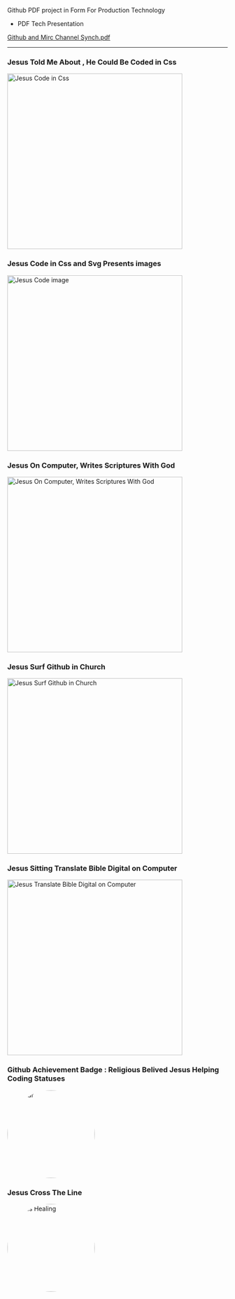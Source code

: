 




Github PDF project in Form For Production Technology 

- PDF Tech Presentation








[Github and Mirc Channel Synch.pdf](https://github.com/user-attachments/files/19263367/Github.Synch.pdf)





-------------------------


### Jesus Told Me About , He Could Be Coded in Css



  <img src="https://plus.unsplash.com/premium_vector-1724352097782-e10e2a51db07?w=900&auto=format&fit=crop&q=60&ixlib=rb-4.0.3&ixid=M3wxMjA3fDB8MHxzZWFyY2h8Mjl8fGplc3VzfGVufDB8fDB8fHww" 
          alt="Jesus Code in Css"
         width="400px" 
         height="400px">



### Jesus Code in Css and Svg Presents images

  <img src="https://github.com/user-attachments/assets/84b444e3-3d8b-44f7-8281-04c28aab684c"
         alt="Jesus Code image"
         width="400px" 
         height="400px">





### Jesus On Computer, Writes Scriptures With God

<img src="https://github.com/user-attachments/assets/137db110-f6d0-4061-8d67-8d65abb45de6"
        alt="Jesus On Computer, Writes Scriptures With God"
         width="400px" 
         height="400px">



### Jesus  Surf Github in Church

<img src="https://github.com/user-attachments/assets/57120799-b5f4-4bc0-b953-83d467fbd8eb"
        alt="Jesus Surf Github in Church"
         width="400px" 
         height="400px">










### Jesus  Sitting Translate Bible Digital on Computer

<img src="https://github.com/user-attachments/assets/c2d6b80d-49c1-4360-9135-a6051a532bd0"
        alt="Jesus Translate Bible Digital on Computer"
         width="400px" 
         height="400px">




### Github Achievement Badge : Religious Belived Jesus Helping Coding Statuses

<img src="https://github.com/user-attachments/assets/1ec9f7c0-60e7-43ee-992f-0096132a03df" alt="Avatar" style="width:200px;  border-radius: 50%;">




### Jesus Cross The Line


<img src="https://plus.unsplash.com/premium_vector-1724848537156-4fa1dc832254?w=900&auto=format&fit=crop&q=60&ixlib=rb-4.0.3&ixid=M3wxMjA3fDB8MHxzZWFyY2h8Mnx8amVzdXMlMjBoZWFsaW5nfGVufDB8fDB8fHww" alt="Jesus Healing" style="width:200px; border-radius: 50%;">

